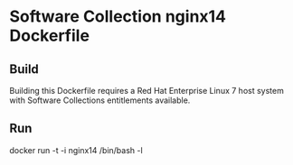 Software Collection nginx14 Dockerfile
======================================

Build
-----

Building this Dockerfile requires a Red Hat Enterprise Linux 7 host
system with Software Collections entitlements available.

Run
---

docker run -t -i nginx14 /bin/bash -l